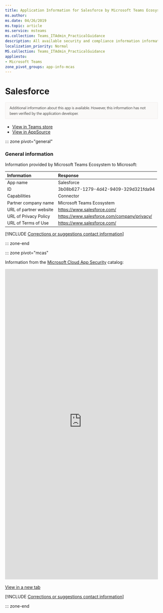 ```yaml
---
title: Application Information for Salesforce by Microsoft Teams Ecosystem
ms.author: 
ms.date: 04/26/2019
ms.topic: article
ms.service: msteams
ms.collection: Teams_ITAdmin_PracticalGuidance
description: All available security and compliance information information for Salesforce, its data handling policies, its Microsoft Cloud App Security app catalog information, and security/compliance information in the CSA STAR registry.
localization_priority: Normal
MS.collection: Teams_ITAdmin_PracticalGuidance
appliesto:
- Microsoft Teams
zone_pivot_groups: app-info-mcas
---
```

# Salesforce

<p></p><img alt="Non-attested image" src="./images/unattested.png" width="650"/>

* <a href="https://teams.microsoft.com/l/app/3b08b627-1279-4d42-9409-329d321fda94" target="_blank">View in Teams store</a>
* <a href="https://appsource.microsoft.com/en-us/product/office/WA104381580" target="_blank">View in AppSource</a>

::: zone pivot="general"

### General information

Information provided by Microsoft Teams Ecosystem to Microsoft:

| **Information** | **Response** |
|:----------------|:-------------|
| App name | Salesforce |
| ID | 3b08b627-1279-4d42-9409-329d321fda94 |
| Capabilities | Connector |
| Partner company name | Microsoft Teams Ecosystem |
| URL of partner website | <https://www.salesforce.com/> |
| URL of Privacy Policy | <https://www.salesforce.com/company/privacy/> |
| URL of Terms of Use | <https://www.salesforce.com/> |

 [!INCLUDE [Corrections or suggestions contact information](./includes/corrections-or-suggestions.md)]

::: zone-end


::: zone pivot="mcas"

Information from the [Microsoft Cloud App Security](https://www.microsoft.com/en-us/enterprise-mobility-security/cloud-app-security) catalog:

<iframe height='1020' title='Microsoft Cloud App Security Information' src='https://3ca685143b5b46b4b0e5266dadf2e97c.codepen.website/#/dashboard/11114' frameborder='no'  style='width: 100%;'></iframe>

<a href="https://3ca685143b5b46b4b0e5266dadf2e97c.codepen.website/#/dashboard/11114" target="_blank">View in a new tab</a>

[!INCLUDE [Corrections or suggestions contact information](./includes/corrections-or-suggestions.md)]

::: zone-end

